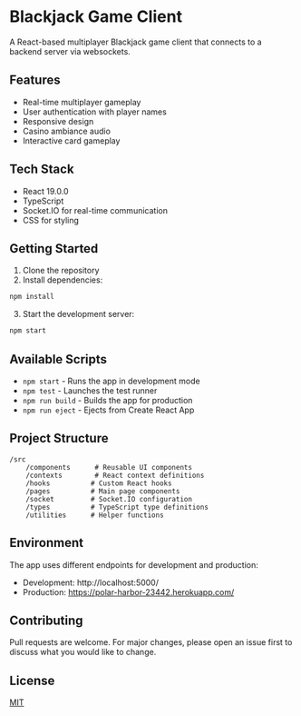 # Blackjack Game Client

A React-based multiplayer Blackjack game client that connects to a backend server via websockets.

## Features

- Real-time multiplayer gameplay
- User authentication with player names
- Responsive design
- Casino ambiance audio
- Interactive card gameplay

## Tech Stack

- React 19.0.0
- TypeScript
- Socket.IO for real-time communication
- CSS for styling

## Getting Started

1. Clone the repository
2. Install dependencies:
```bash
npm install
```
3. Start the development server:
```bash
npm start
```

## Available Scripts

- `npm start` - Runs the app in development mode
- `npm test` - Launches the test runner
- `npm run build` - Builds the app for production
- `npm run eject` - Ejects from Create React App

## Project Structure

```
/src
    /components      # Reusable UI components
    /contexts        # React context definitions
    /hooks          # Custom React hooks
    /pages          # Main page components
    /socket         # Socket.IO configuration
    /types          # TypeScript type definitions
    /utilities      # Helper functions
```

## Environment

The app uses different endpoints for development and production:
- Development: http://localhost:5000/
- Production: https://polar-harbor-23442.herokuapp.com/

## Contributing

Pull requests are welcome. For major changes, please open an issue first to discuss what you would like to change.

## License

[MIT](https://choosealicense.com/licenses/mit/)